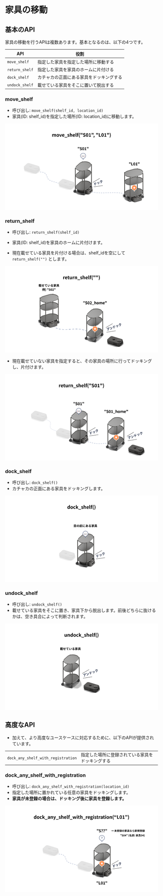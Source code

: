 # 家具の移動

## 基本のAPI
家具の移動を行うAPIは複数あります。基本となるのは、以下の4つです。

|      API      |              役割                    |
|      ---      |              ---                    |
| `move_shelf`  | 指定した家具を指定した場所に移動する      |
| `return_shelf`| 指定した家具を家具のホームに片付ける      |
| `dock_shelf`  | カチャカの正面にある家具をドッキングする  |
| `undock_shelf`| 載せている家具をそこに置いて脱出する      |


### move_shelf
* 呼び出し: `move_shelf(shelf_id, location_id)`
* 家具(ID: shelf_id)を指定した場所(ID: location_id)に移動します。

![](./images/move_shelf.png)


### return_shelf
* 呼び出し: `return_shelf(shelf_id)`
* 家具(ID: shelf_id)を家具のホームに片付けます。

* 現在載せている家具を片付ける場合は、shelf_idを空にして `return_shelf("")` とします。

![](./images/return_this_shelf.png)

* 現在載せていない家具を指定すると、その家具の場所に行ってドッキングし、片付けます。

![](./images/return_shelf.png)

### dock_shelf
* 呼び出し: `dock_shelf()`
* カチャカの正面にある家具をドッキングします。

![](./images/dock_shelf.png)

### undock_shelf
* 呼び出し: `undock_shelf()`
* 載せている家具をそこに置き、家具下から脱出します。前後どちらに抜けるかは、空き具合によって判断されます。

![](./images/undock_shelf.png)

## 高度なAPI
* 加えて、より高度なユースケースに対応するために、以下のAPIが提供されています。

|                                       |                                                   |
|                 ---                   |                        ---                        |
| `dock_any_shelf_with_registration`    | 指定した場所に登録されている家具をドッキングする  |

### dock_any_shelf_with_registration

* 呼び出し: `dock_any_shelf_with_registration(location_id)`
* 指定した場所に置かれている任意の家具をドッキングします。
* **家具が未登録の場合は、ドッキング後に家具を登録します。**

![](./images/dock_any_shelf_with_registration.png)
